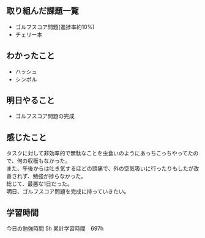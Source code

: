 ## 取り組んだ課題一覧
- ゴルフスコア問題(進捗率約10%)
- チェリー本

## わかったこと
- ハッシュ
- シンボル

## 明日やること
- ゴルフスコア問題の完成

## 感じたこと
タスクに対して非効率的で無駄なことを虫食いのようにあっちこっちやってたので、何の収穫もなかった。<br>
また、午後からは吐き気するほどの頭痛で、外の空気吸いに行ったりもしたが改善されず、勉強が捗らなかった。<br>
総じて、最悪な1日だった。<br>
明日、ゴルフスコア問題を完成に持っていきたい。

## 学習時間
今日の勉強時間 5h
累計学習時間　697h